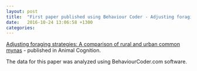 ```yaml
---
layout: post
title:  "First paper published using Behaviour Coder - Adjusting foraging strategies: A comparison of rural and urban common mynas"
date:   2016-10-24 13:06:58 +1300
categories:
---
```

[Adjusting foraging strategies: A comparison of rural and urban common mynas](https://rd.springer.com/article/10.1007/s10071-016-1045-7) - published in Animal Cognition.

The data for this paper was analyzed using BehaviourCoder.com software.
